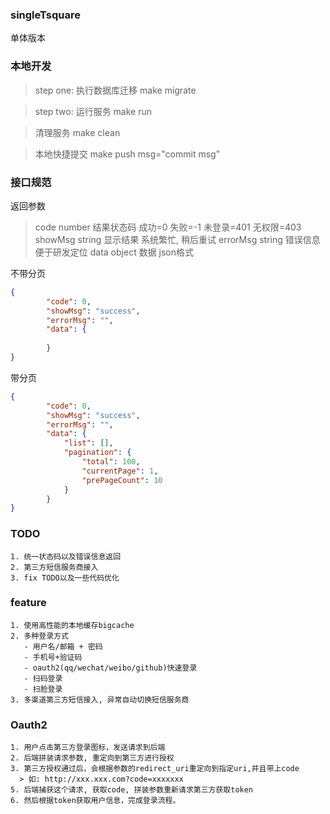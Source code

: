 ### singleTsquare
单体版本

### 本地开发
> step one: 执行数据库迁移
> make migrate

> step two: 运行服务
> make run

> 清理服务
> make clean

> 本地快捷提交
> make push msg="commit msg"

### 接口规范
返回参数
> code number  结果状态码  成功=0 失败=-1 未登录=401 无权限=403
> showMsg string 显示结果 系统繁忙, 稍后重试
> errorMsg string 错误信息 便于研发定位
> data object 数据 json格式
 
不带分页
```json
{
        "code": 0,
        "showMsg": "success",
        "errorMsg": "",
        "data": {
            
        }
}
```  
带分页
```json
{
        "code": 0,
        "showMsg": "success",
        "errorMsg": "",
        "data": {
            "list": [],
            "pagination": {
                "total": 100,
                "currentPage": 1,
                "prePageCount": 10
            }
        }
}
```
### TODO
    1. 统一状态码以及错误信息返回
    2. 第三方短信服务商接入
    3. fix TODO以及一些代码优化
    
### feature
    1. 使用高性能的本地缓存bigcache
    2. 多种登录方式
       - 用户名/邮箱 + 密码
       - 手机号+验证码
       - oauth2(qq/wechat/weibo/github)快速登录
       - 扫码登录
       - 扫脸登录
    3. 多渠道第三方短信接入, 异常自动切换短信服务商
    
### Oauth2
    1. 用户点击第三方登录图标，发送请求到后端
    2. 后端拼装请求参数, 重定向到第三方进行授权
    3. 第三方授权通过后，会根据参数的redirect_uri重定向到指定uri,并且带上code
      > 如: http://xxx.xxx.com?code=xxxxxxx
    5. 后端捕获这个请求, 获取code, 拼装参数重新请求第三方获取token
    6. 然后根据token获取用户信息，完成登录流程。
